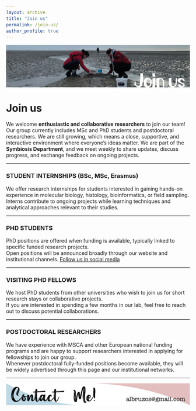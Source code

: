 ```yaml
---
layout: archive
title: "Join us"
permalink: /join-us/
author_profile: true
---
```

<!---to comment---> 

<img align="center" src="/images/WebsiteSections_v1-10.png"/>

Join us
=======
We welcome **enthusiastic and collaborative researchers** to join our team!  
Our group currently includes MSc and PhD students and postdoctoral researchers. We are still growing, which means a close, supportive, and interactive environment where everyone’s ideas matter. We are part of the **Symbiosis Department**, and we meet weekly to share updates, discuss progress, and exchange feedback on ongoing projects.  

---

### STUDENT INTERNSHIPS (BSc, MSc, Erasmus)
We offer research internships for students interested in gaining hands-on experience in molecular biology, histology, bioinformatics, or field sampling.  
Interns contribute to ongoing projects while learning techniques and analytical approaches relevant to their studies.

---

### PHD STUDENTS
PhD positions are offered when funding is available, typically linked to specific funded research projects.  
Open positions will be announced broadly through our website and institutional channels. [Follow us in social media](https://albruzos.github.io/contact/)  

---

### VISITING PHD FELLOWS
We host PhD students from other universities who wish to join us for short research stays or collaborative projects.  
If you are interested in spending a few months in our lab, feel free to reach out to discuss potential collaborations.

---

### POSTDOCTORAL RESEARCHERS
We have experience with MSCA and other European national funding programs and are happy to support researchers interested in applying for fellowships to join our group.  
Whenever postdoctoral fully-funded positions become available, they will be widely advertised through this page and our institutional networks.

---

<p align="center">
  <a href="https://albruzos.github.io/contact" target="_blank">
    <img src="/images/ContactMe_v1.png" alt="Contact Alicia L Bruzos">
  </a>
</p>

<center> <i class="fa fa-star" aria-hidden="true"></i><i class="fa fa-star" aria-hidden="true"></i><i class="fa fa-star" aria-hidden="true"></i></center> 
